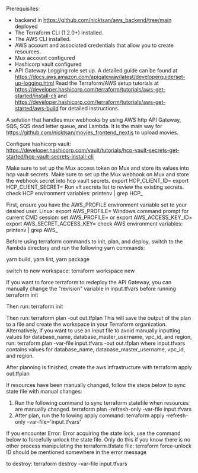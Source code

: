 Prerequisites:
- backend in https://github.com/nicktsan/aws_backend/tree/main deployed
- The Terraform CLI (1.2.0+) installed.
- The AWS CLI installed.
- AWS account and associated credentials that allow you to create resources.
- Mux account configured
- Hashicorp vault configured
- API Gateway Logging role set up. A detailed guide can be found at https://docs.aws.amazon.com/apigateway/latest/developerguide/set-up-logging.html
Read the Terraform/AWS setup tutorials at https://developer.hashicorp.com/terraform/tutorials/aws-get-started/install-cli and https://developer.hashicorp.com/terraform/tutorials/aws-get-started/aws-build for detailed instructions.

A solution that handles mux webhooks by using AWS http API Gateway, SQS, SQS dead letter queue, and Lambda. It is the main way for https://github.com/nicktsan/movies_frontend_nextjs to upload movies.

Configure hashicorp vault: https://developer.hashicorp.com/vault/tutorials/hcp-vault-secrets-get-started/hcp-vault-secrets-install-cli

Make sure to set up the Mux access token on Mux and store its values into hcp vault secrets.
Make sure to set up the Mux webhook on Mux and store the webhook secret into hcp vault secrets.
export HCP_CLIENT_ID=<copied-id>
export HCP_CLIENT_SECRET=<copied-secret>
Run vlt secrets list to review the existing secrets.
check HCP environment variables: printenv | grep HCP_

First, ensure you have the AWS_PROFILE environment variable set to your desired user.
Linux: export AWS_PROFILE=<your aws profile>
Windows command prompt for current CMD session: set AWS_PROFILE=<your aws profile>
or
export AWS_ACCESS_KEY_ID=<your aws access key>
export AWS_SECRET_ACCESS_KEY=<your aws secret access key>
check AWS environment variables: printenv | grep AWS_

Before using terraform commands to init, plan, and deploy, switch to the /lambda directory and run the following
yarn commands:

yarn build, yarn lint, yarn package

switch to new workspace:
terraform workspace new <workspace name>

If you want to force terraform to redeploy the API Gateway, you can manually change the "revision" variable in input.tfvars before running terraform init

Then run:
    terraform init

Then run: 
terraform plan -out out.tfplan
This will save the output of the plan to a file and create the workspace in your Terraform organization.
Alternatively, if you want to use an input file to avoid manually inputting values for database_name, database_master_username, vpc_id, and region, run:
terraform plan -var-file input.tfvars -out out.tfplan
where input.tfvars contains values for database_name, database_master_username, vpc_id, and region.

After planning is finished, create the aws infrastructure with
terraform apply out.tfplan

If resources have been manually changed, follow the steps below to sync state file with manual changes:
1. Run the following command to sync terraform statefile when resources are manually changed.
terraform plan -refresh-only -var-file input.tfvars
2. After plan, run the following apply command:
terraform apply -refresh-only -var-file='input.tfvars'

If you encounter Error: Error acquiring the state lock, use the command below to forcefully unlock the state file. Only do this
if you know there is no other process manipulating the terraform.tfstate file:
terraform force-unlock <ID>
ID should be mentioned somewhere in the error message

to destroy:
terraform destroy -var-file input.tfvars